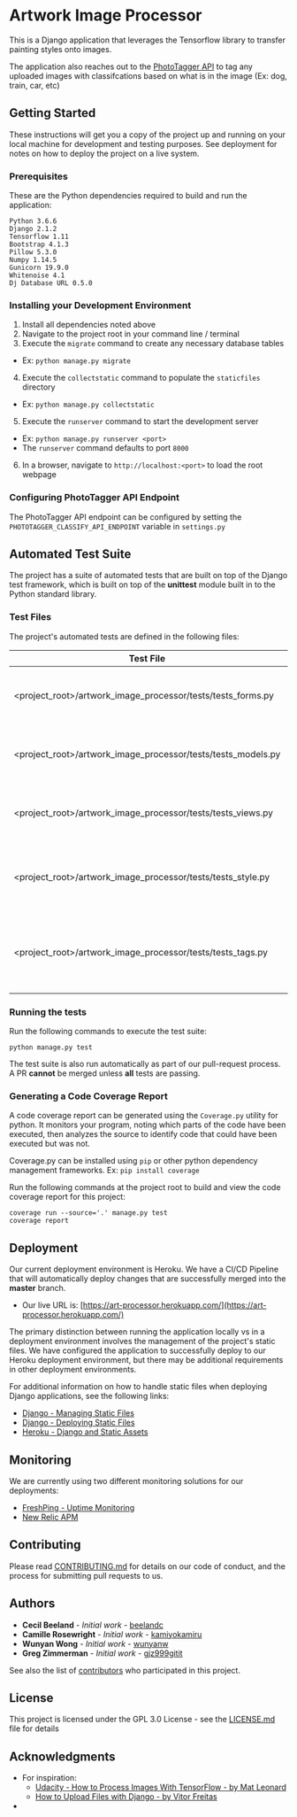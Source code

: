 # Artwork Image Processor

This is a Django application that leverages the Tensorflow library to transfer painting styles onto images.

The application also reaches out to the [PhotoTagger API](https://github.com/PhotoTagger/django-initial#api) to tag any uploaded images with classifcations based on what is in the image (Ex: dog, train, car, etc)

## Getting Started

These instructions will get you a copy of the project up and running on your local machine for development and testing purposes. See deployment for notes on how to deploy the project on a live system.

### Prerequisites

These are the Python dependencies required to build and run the application:
```
Python 3.6.6
Django 2.1.2
Tensorflow 1.11
Bootstrap 4.1.3
Pillow 5.3.0
Numpy 1.14.5
Gunicorn 19.9.0
Whitenoise 4.1
Dj Database URL 0.5.0
```

### Installing your Development Environment

1. Install all dependencies noted above
2. Navigate to the project root in your command line / terminal 
3. Execute the `migrate` command to create any necessary database tables
  - Ex: `python manage.py migrate` 
4. Execute the `collectstatic` command to populate the `staticfiles` directory
  - Ex: `python manage.py collectstatic`
5. Execute the `runserver` command to start the development server 
  - Ex: `python manage.py runserver <port>` 
  - The `runserver` command defaults to port `8000`
6. In a browser, navigate to `http://localhost:<port>` to load the root webpage

### Configuring PhotoTagger API Endpoint
The PhotoTagger API endpoint can be configured by setting the `PHOTOTAGGER_CLASSIFY_API_ENDPOINT` variable in `settings.py`


## Automated Test Suite

The project has a suite of automated tests that are built on top of the Django test framework, which is built on top of the **unittest** module built in to the Python standard library.

### Test Files 

The project's automated tests are defined in the following files:

| Test File                                                          | Description                                                |
|--------------------------------------------------------------------|------------------------------------------------------------|
| &lt;project_root&gt;/artwork_image_processor/tests/tests_forms.py  | Tests validating Django forms in the project               |
| &lt;project_root&gt;/artwork_image_processor/tests/tests_models.py | Tests validating Django models in the project              |
| &lt;project_root&gt;/artwork_image_processor/tests/tests_views.py  | Tests validating Django views in the project               |
| &lt;project_root&gt;/artwork_image_processor/tests/tests_style.py  | Tests validating the Image Processing logic in the project |
| &lt;project_root&gt;/artwork_image_processor/tests/tests_tags.py  | Tests validating the Photo Tagger API Integration logic in the project |

### Running the tests

Run the following commands to execute the test suite:

```
python manage.py test
```

The test suite is also run automatically as part of our pull-request process. A PR **cannot** be merged unless **all** tests are passing.

### Generating a Code Coverage Report

A code coverage report can be generated using the `Coverage.py` utility for python. It monitors your program, noting which parts of the code have been executed, then analyzes the source to identify code that could have been executed but was not.

Coverage.py can be installed using `pip` or other python dependency management frameworks. Ex: `pip install coverage`

Run the following commands at the project root to build and view the code coverage report for this project:
```
coverage run --source='.' manage.py test
coverage report
```

## Deployment

Our current deployment environment is Heroku. We have a CI/CD Pipeline that will automatically deploy changes that are successfully merged into the **master** branch. 
* Our live URL is: [https://art-processor.herokuapp.com/](https://art-processor.herokuapp.com/)

The primary distinction between running the application locally vs in a deployment environment involves the management of the project's static files. We have configured the application to successfully deploy to our Heroku deployment environment, but there may be additional requirements in other deployment environments.

For additional information on how to handle static files when deploying Django applications, see the following links:
* [Django - Managing Static Files](https://docs.djangoproject.com/en/2.1/howto/static-files/)
* [Django - Deploying Static Files](https://docs.djangoproject.com/en/2.1/howto/static-files/deployment/)
* [Heroku - Django and Static Assets](https://devcenter.heroku.com/articles/django-assets)

## Monitoring

We are currently using two different monitoring solutions for our deployments:
* [FreshPing - Uptime Monitoring](https://statuspage.freshping.io/1886-ArtProcessor/check/19770)
* [New Relic APM](https://newrelic.com/)

## Contributing

Please read [CONTRIBUTING.md](CONTRIBUTING.md) for details on our code of conduct, and the process for submitting pull requests to us.

## Authors

* **Cecil Beeland** - *Initial work* - [beelandc](https://github.com/beelandc)
* **Camille Rosewright** - *Initial work* - [kamiyokamiru](https://github.com/kamiyokamiru)
* **Wunyan Wong** - *Initial work* - [wunyanw](https://github.com/wunyanw)
* **Greg Zimmerman** - *Initial work* - [gjz999gitit](https://github.com/gjz999gitit)


See also the list of [contributors](https://github.com/se491-fall2018-artwork-image-processor/artwork-image-processor/graphs/contributors) who participated in this project.

## License

This project is licensed under the GPL 3.0 License - see the [LICENSE.md](LICENSE.md) file for details

## Acknowledgments

* For inspiration: 
  * [Udacity - How to Process Images With TensorFlow - by Mat Leonard](https://blog.udacity.com/2018/04/how-to-process-images-with-tensorflow.html) 
  * [How to Upload Files with Django - by Vitor Freitas](https://simpleisbetterthancomplex.com/tutorial/2016/08/01/how-to-upload-files-with-django.html)
* 

